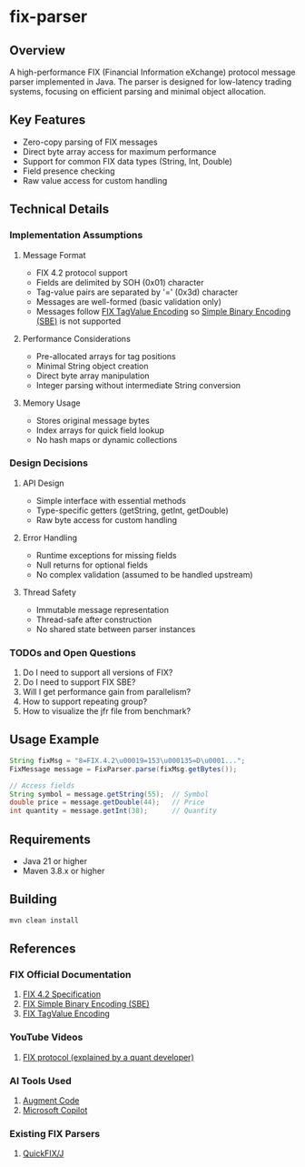 # fix-parser

## Overview

A high-performance FIX (Financial Information eXchange) protocol message parser implemented in Java. The parser is
designed
for low-latency trading systems, focusing on efficient parsing and minimal object allocation.

## Key Features

- Zero-copy parsing of FIX messages
- Direct byte array access for maximum performance
- Support for common FIX data types (String, Int, Double)
- Field presence checking
- Raw value access for custom handling

## Technical Details

### Implementation Assumptions

1. Message Format
   - FIX 4.2 protocol support
   - Fields are delimited by SOH (0x01) character
   - Tag-value pairs are separated by '=' (0x3d) character
   - Messages are well-formed (basic validation only)
   - Messages follow [FIX TagValue Encoding][fix-tag-value-encoding] so [Simple Binary Encoding (SBE)][fix-sbe] is not
     supported

2. Performance Considerations
   - Pre-allocated arrays for tag positions
   - Minimal String object creation
   - Direct byte array manipulation
   - Integer parsing without intermediate String conversion

3. Memory Usage
   - Stores original message bytes
   - Index arrays for quick field lookup
   - No hash maps or dynamic collections

### Design Decisions

1. API Design
   - Simple interface with essential methods
   - Type-specific getters (getString, getInt, getDouble)
   - Raw byte access for custom handling

2. Error Handling
   - Runtime exceptions for missing fields
   - Null returns for optional fields
   - No complex validation (assumed to be handled upstream)

3. Thread Safety
   - Immutable message representation
   - Thread-safe after construction
   - No shared state between parser instances

### TODOs and Open Questions

1. Do I need to support all versions of FIX?
1. Do I need to support FIX SBE?
1. Will I get performance gain from parallelism?
1. How to support repeating group?
1. How to visualize the jfr file from benchmark?

## Usage Example

```java
String fixMsg = "8=FIX.4.2\u00019=153\u000135=D\u0001...";
FixMessage message = FixParser.parse(fixMsg.getBytes());

// Access fields
String symbol = message.getString(55);  // Symbol
double price = message.getDouble(44);   // Price
int quantity = message.getInt(38);      // Quantity
```

## Requirements

- Java 21 or higher
- Maven 3.8.x or higher

## Building

```bash
mvn clean install
```

## References

### FIX Official Documentation

1. [FIX 4.2 Specification][fix-4-2]
1. [FIX Simple Binary Encoding (SBE)][fix-sbe]
1. [FIX TagValue Encoding][fix-tag-value-encoding]

### YouTube Videos

1. [FIX protocol (explained by a quant developer)][youtube-fix-explained]

### AI Tools Used

1. [Augment Code][augment-code]
1. [Microsoft Copilot][copilot]

### Existing FIX Parsers

1. [QuickFIX/J][quickfixj]

[augment-code]: https://docs.augmentcode.com/introduction

[copilot]: https://copilot.microsoft.com/

[fix-4-2]: https://www.fixtrading.org/standards/fix-4-2/]

[fix-sbe]: https://www.fixtrading.org/standards/sbe/

[fix-tag-value-encoding]: https://www.fixtrading.org/standards/tagvalue-online/?form=MG0AV3&form=MG0AV3

[quickfixj]: https://github.com/quickfix-j/quickfixj

[youtube-fix-explained]: https://youtu.be/uZ8UEVhtPAo?si=uowAtfj_vtHk-uNp
